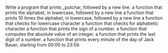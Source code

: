Write a program that prints _putchar, followed by a new line.
a function that prints the alphabet, in lowercase, followed by a new line
a function that prints 10 times the alphabet, in lowercase, followed by a new line
 a function that checks for lowercase character
a function that checks for alphabetic character
 a function that prints the sign of a number.
a function that computes the absolute value of an integer.
a function that prints the last digit of a number.
 a function that prints every minute of the day of Jack Bauer, starting from 00:00 to 23:59.
